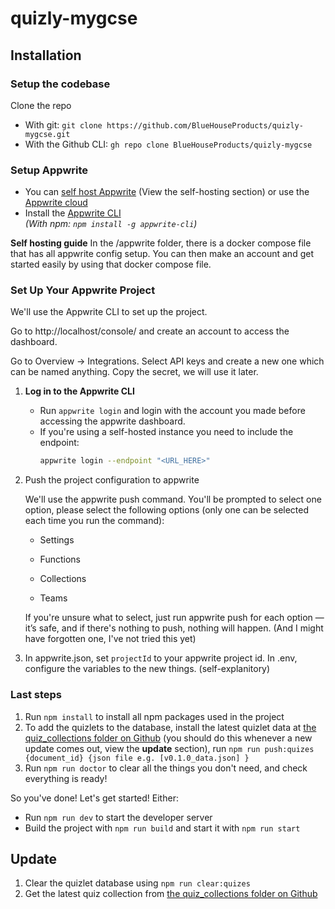 # **quizly-mygcse**

## Installation

### Setup the codebase
Clone the repo
   - With git: `git clone https://github.com/BlueHouseProducts/quizly-mygcse.git`
   - With the Github CLI: `gh repo clone BlueHouseProducts/quizly-mygcse`

### Setup Appwrite
- You can [self host Appwrite](https://appwrite.io/docs/advanced/self-hosting) (View the self-hosting section) or use the [Appwrite cloud](https://cloud.appwrite.io)
- Install the [Appwrite CLI](https://appwrite.io/docs/tooling/command-line/installation)<br>
  *(With npm: `npm install -g appwrite-cli`)*

**Self hosting guide**
In the /appwrite folder, there is a docker compose file that has all appwrite config setup. You can then make an account and get started easily by using that docker compose file.

### Set Up Your Appwrite Project
We'll use the Appwrite CLI to set up the project.

Go to http://localhost/console/ and create an account to access the dashboard.

Go to Overview -> Integrations. Select API keys and create a new one which can be named anything. Copy the secret, we will use it later.

1. **Log in to the Appwrite CLI**
    - Run `appwrite login` and login with the account you made before accessing the appwrite dashboard.
    - If you're using a self-hosted instance you need to include the endpoint:
        ```bash
        appwrite login --endpoint "<URL_HERE>"
        ```
2. Push the project configuration to appwrite

    We'll use the appwrite push command. You'll be prompted to select one option, please select the following options (only one can be selected each time you run the command):

    - Settings

    - Functions

    - Collections

    - Teams

    If you're unsure what to select, just run appwrite push for each option — it’s safe, and if there's nothing to push, nothing will happen. (And I might have forgotten one, I've not tried this yet)

3. In appwrite.json, set `projectId` to your appwrite project id. In .env, configure the variables to the new things. (self-explanitory)

### Last steps
1. Run `npm install` to install all npm packages used in the project
2. To add the quizlets to the database, install the latest quizlet data at [the quiz_collections folder on Github](https://github.com/BlueHouseProducts/quizly-mygcse/tree/main/quiz_collections) (you should do this whenever a new update comes out, view the **update** section), run `npm run push:quizes {document_id} {json file e.g. [v0.1.0_data.json] }`
3. Run `npm run doctor` to clear all the things you don't need, and check everything is ready!

So you've done!
Let's get started! Either:
- Run `npm run dev` to start the developer server
- Build the project with `npm run build` and start it with `npm run start`

## Update
1. Clear the quizlet database using `npm run clear:quizes`
2. Get the latest quiz collection from [the quiz_collections folder on Github](https://github.com/BlueHouseProducts/quizly-mygcse/tree/main/quiz_collections)
